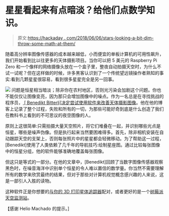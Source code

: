 # 星星看起来有点暗淡？给他们点数学知识。

> 原文:[https://hackaday . com/2018/06/06/stars-looking-a-bit-dim-throw-some-math-at-them/](https://hackaday.com/2018/06/06/stars-looking-a-bit-dim-throw-some-math-at-them/)

随着高分辨率图像传感器的成本越来越低，小而便宜的单板计算机的可用性飙升，我们开始看到比以往更多的天体摄影项目。当你可以把 5 美元的 Raspberry Pi Zero 和一个像样的网络摄像头放在一个盒子里，整夜自动拍摄天空时，为什么不试一试呢？但在这样做的时候，许多黑客认识到了一个传统望远镜操作者熟知的事实:看到几颗星星很容易，看到很多星星完全是另一回事。

[![](../Images/5a9a2b7380a1a4bc255372eab730bd1b.png)](https://hackaday.com/wp-content/uploads/2018/06/starmath_detail.png) 问题是恒星相当暗淡；除非你在农村地区，否则光污染会加剧这个问题。你也不能仅仅让图像变亮，因为那只会增加图像中的噪点。作为一名总是在寻找挑战的程序员，[ [ Benedikt Bitterli]决定尝试使用软件来改善天体摄影图像](https://benedikt-bitterli.me/astro/)。他在他的博客上记录了整个过程，失败和所有的一切，为那些可能好奇到底是什么创造了我们在教科书上看到的不可思议的夜空图像的人。

原则上这很简单:只需拍摄大量天空照片，将它们堆叠在一起，并识别哪些光点是恒星，哪些是噪声伪像。但是执行起来当然要困难得多。首先，除非相机安装在自动跟踪天空的支架上，否则每张照片中的星星都会轻微移动。为了帮助这一过程，[Benedikt]使用了人类依赖了几千年的导航技巧:绘制星座图。通过比较每张图像中的恒星分组，他的软件能够准确地覆盖每张图像。

但这只是等式的一部分。在他的文章中，[Benedikt]回顾了当数字图像传感器观察黑色时，在噪音海洋中识别单个恒星的令人难以置信的数学量。你当然不需要理解所有的数学来欣赏最终的结果，但对于那些对计算机视觉概念感兴趣的人来说，这是一部引人入胜的读物。

这种软件正是你想要的[与你的 3D 打印星体追踪器](https://hackaday.com/2018/06/03/3d-printed-clockwork-star-tracker/)配对，或者更好的是一个[树莓派天空监测站](https://hackaday.com/2017/11/09/weatherproof-pi-looks-up-so-you-dont-have-to/)。

【感谢 Helio Machado 的提示。]